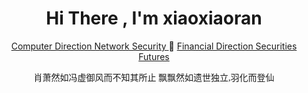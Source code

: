 <h1 align="Center">  Hi There , I'm xiaoxiaoran </h1>
<p align="Center"><a href="https://blog.csdn.net/qq_52549196"> Computer Direction Network Security </a> 🌱 <a href="https://i.eastmoney.com/6442395818273064" >Financial Direction Securities Futures</a></p>
<p align="Center"><font face="华文行楷">肖萧然如冯虚御风而不知其所止 飘飘然如遗世独立,羽化而登仙</font></p>
<!-- <h2 align="Center"><img src="https://xiuxiu-1306082599.cos.ap-beijing.myqcloud.com/xiao/202202162042953.gif" width="50"/>
  <img src="https://xiuxiu-1306082599.cos.ap-beijing.myqcloud.com/xiao/202202162042953.gif" width="50"/>
  <img src="https://xiuxiu-1306082599.cos.ap-beijing.myqcloud.com/xiao/202202162042953.gif" width="50"/>
  <img src="https://xiuxiu-1306082599.cos.ap-beijing.myqcloud.com/xiao/202202162042953.gif" width="50"/>
  <img src="https://xiuxiu-1306082599.cos.ap-beijing.myqcloud.com/xiao/202202162042953.gif" width="50"/>
</h2> -->
